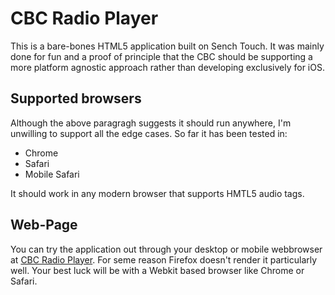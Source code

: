 # CBC Radio Player #
This is a bare-bones HTML5 application built on Sench Touch. It was mainly done for fun and a proof of principle that the CBC should be supporting a more platform agnostic approach rather than developing exclusively for iOS.

## Supported browsers
Although the above paragragh suggests it should run anywhere, I'm unwilling to support all the edge cases.  So far it has been tested in: 

* Chrome
* Safari
* Mobile Safari

It should work in any modern browser that supports HMTL5 audio tags.

## Web-Page
You can try the application out through your desktop or mobile webbrowser at [CBC Radio Player](http://caryan.github.com/CBC-Radio-Player). For seme reason Firefox doesn't render it particularly well.  Your best luck will be with a Webkit based browser like Chrome or Safari. 